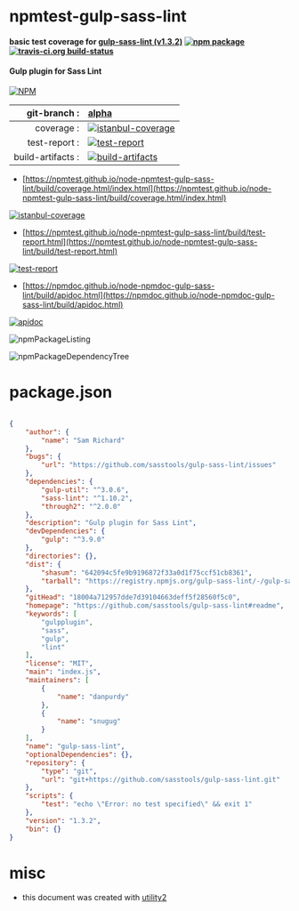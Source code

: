 # npmtest-gulp-sass-lint

#### basic test coverage for  [gulp-sass-lint (v1.3.2)](https://github.com/sasstools/gulp-sass-lint#readme)  [![npm package](https://img.shields.io/npm/v/npmtest-gulp-sass-lint.svg?style=flat-square)](https://www.npmjs.org/package/npmtest-gulp-sass-lint) [![travis-ci.org build-status](https://api.travis-ci.org/npmtest/node-npmtest-gulp-sass-lint.svg)](https://travis-ci.org/npmtest/node-npmtest-gulp-sass-lint)

#### Gulp plugin for Sass Lint

[![NPM](https://nodei.co/npm/gulp-sass-lint.png?downloads=true&downloadRank=true&stars=true)](https://www.npmjs.com/package/gulp-sass-lint)

| git-branch : | [alpha](https://github.com/npmtest/node-npmtest-gulp-sass-lint/tree/alpha)|
|--:|:--|
| coverage : | [![istanbul-coverage](https://npmtest.github.io/node-npmtest-gulp-sass-lint/build/coverage.badge.svg)](https://npmtest.github.io/node-npmtest-gulp-sass-lint/build/coverage.html/index.html)|
| test-report : | [![test-report](https://npmtest.github.io/node-npmtest-gulp-sass-lint/build/test-report.badge.svg)](https://npmtest.github.io/node-npmtest-gulp-sass-lint/build/test-report.html)|
| build-artifacts : | [![build-artifacts](https://npmtest.github.io/node-npmtest-gulp-sass-lint/glyphicons_144_folder_open.png)](https://github.com/npmtest/node-npmtest-gulp-sass-lint/tree/gh-pages/build)|

- [https://npmtest.github.io/node-npmtest-gulp-sass-lint/build/coverage.html/index.html](https://npmtest.github.io/node-npmtest-gulp-sass-lint/build/coverage.html/index.html)

[![istanbul-coverage](https://npmtest.github.io/node-npmtest-gulp-sass-lint/build/screenCapture.buildCi.browser.%252Ftmp%252Fbuild%252Fcoverage.lib.html.png)](https://npmtest.github.io/node-npmtest-gulp-sass-lint/build/coverage.html/index.html)

- [https://npmtest.github.io/node-npmtest-gulp-sass-lint/build/test-report.html](https://npmtest.github.io/node-npmtest-gulp-sass-lint/build/test-report.html)

[![test-report](https://npmtest.github.io/node-npmtest-gulp-sass-lint/build/screenCapture.buildCi.browser.%252Ftmp%252Fbuild%252Ftest-report.html.png)](https://npmtest.github.io/node-npmtest-gulp-sass-lint/build/test-report.html)

- [https://npmdoc.github.io/node-npmdoc-gulp-sass-lint/build/apidoc.html](https://npmdoc.github.io/node-npmdoc-gulp-sass-lint/build/apidoc.html)

[![apidoc](https://npmdoc.github.io/node-npmdoc-gulp-sass-lint/build/screenCapture.buildCi.browser.%252Ftmp%252Fbuild%252Fapidoc.html.png)](https://npmdoc.github.io/node-npmdoc-gulp-sass-lint/build/apidoc.html)

![npmPackageListing](https://npmtest.github.io/node-npmtest-gulp-sass-lint/build/screenCapture.npmPackageListing.svg)

![npmPackageDependencyTree](https://npmtest.github.io/node-npmtest-gulp-sass-lint/build/screenCapture.npmPackageDependencyTree.svg)



# package.json

```json

{
    "author": {
        "name": "Sam Richard"
    },
    "bugs": {
        "url": "https://github.com/sasstools/gulp-sass-lint/issues"
    },
    "dependencies": {
        "gulp-util": "^3.0.6",
        "sass-lint": "^1.10.2",
        "through2": "^2.0.0"
    },
    "description": "Gulp plugin for Sass Lint",
    "devDependencies": {
        "gulp": "^3.9.0"
    },
    "directories": {},
    "dist": {
        "shasum": "642094c5fe9b9196872f33a0d1f75ccf51cb8361",
        "tarball": "https://registry.npmjs.org/gulp-sass-lint/-/gulp-sass-lint-1.3.2.tgz"
    },
    "gitHead": "18004a712957dde7d39104663deff5f28560f5c0",
    "homepage": "https://github.com/sasstools/gulp-sass-lint#readme",
    "keywords": [
        "gulpplugin",
        "sass",
        "gulp",
        "lint"
    ],
    "license": "MIT",
    "main": "index.js",
    "maintainers": [
        {
            "name": "danpurdy"
        },
        {
            "name": "snugug"
        }
    ],
    "name": "gulp-sass-lint",
    "optionalDependencies": {},
    "repository": {
        "type": "git",
        "url": "git+https://github.com/sasstools/gulp-sass-lint.git"
    },
    "scripts": {
        "test": "echo \"Error: no test specified\" && exit 1"
    },
    "version": "1.3.2",
    "bin": {}
}
```



# misc
- this document was created with [utility2](https://github.com/kaizhu256/node-utility2)
